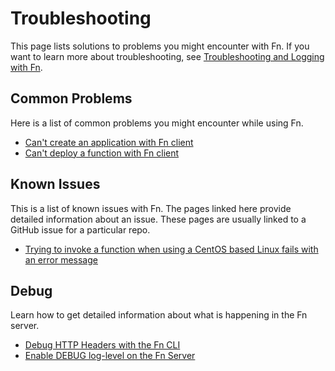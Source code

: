 # Troubleshooting
This page lists solutions to problems you might encounter with Fn. If you want to learn more about troubleshooting, see [Troubleshooting and Logging with Fn](https://github.com/fnproject/tutorials/tree/master/Troubleshooting/README.md).

## Common Problems
Here is a list of common problems you might encounter while using Fn.

* [Can't create an application with Fn client](common/cannot-create-app.md)
* [Can't deploy a function with Fn client](common/cannot-deploy-app.md)

## Known Issues
This is a list of known issues with Fn. The pages linked here provide detailed information about an issue. These pages are usually linked to a GitHub issue for a particular repo.

* [Trying to invoke a function when using a CentOS based Linux fails with an error message](known-issues/2019-08-fn-invoke-fails.md)

## Debug
Learn how to get detailed information about what is happening in the Fn server.

* [Debug HTTP Headers with the Fn CLI](debug-headers.md)
* [Enable DEBUG log-level on the Fn Server](debug-loglevel.md)
